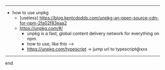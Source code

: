 
---

- how to use unpkg
    - [useless] https://blog.kentcdodds.com/unpkg-an-open-source-cdn-for-npm-2fa02f83eaa2
    - https://unpkg.com/#/
        - unpkg is a fast, global content delivery network for everything on npm.
        - how to use, like this -->
        - https://unpkg.com/typescript -> jump url to typescript@xxx

---

end
